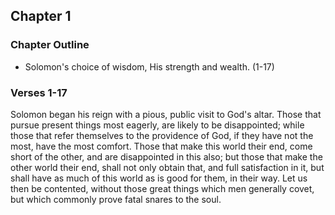 ## Chapter 1

### Chapter Outline

- Solomon's choice of wisdom, His strength and wealth. (1-17)

### Verses 1-17

Solomon began his reign with a pious, public visit to God's altar. Those that pursue present things most eagerly, are likely to be disappointed; while those that refer themselves to the providence of God, if they have not the most, have the most comfort. Those that make this world their end, come short of the other, and are disappointed in this also; but those that make the other world their end, shall not only obtain that, and full satisfaction in it, but shall have as much of this world as is good for them, in their way. Let us then be contented, without those great things which men generally covet, but which commonly prove fatal snares to the soul.
